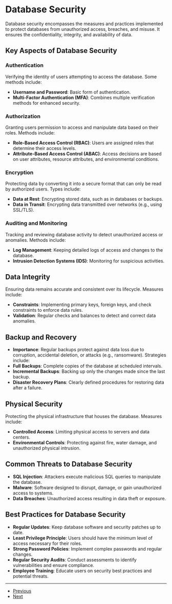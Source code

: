 # Database Security

Database security encompasses the measures and practices implemented to protect databases from unauthorized access, breaches, and misuse. It ensures the confidentiality, integrity, and availability of data.

## Key Aspects of Database Security

### Authentication
Verifying the identity of users attempting to access the database. Some methods include:
- **Username and Password**: Basic form of authentication.
- **Multi-Factor Authentication (MFA)**: Combines multiple verification methods for enhanced security.

### Authorization
Granting users permission to access and manipulate data based on their roles. Methods include:
- **Role-Based Access Control (RBAC)**: Users are assigned roles that determine their access levels.
- **Attribute-Based Access Control (ABAC)**: Access decisions are based on user attributes, resource attributes, and environmental conditions.

### Encryption
Protecting data by converting it into a secure format that can only be read by authorized users. Types include:
- **Data at Rest**: Encrypting stored data, such as in databases or backups.
- **Data in Transit**: Encrypting data transmitted over networks (e.g., using SSL/TLS).

### Auditing and Monitoring
Tracking and reviewing database activity to detect unauthorized access or anomalies. Methods include:
- **Log Management**: Keeping detailed logs of access and changes to the database.
- **Intrusion Detection Systems (IDS)**: Monitoring for suspicious activities.

## Data Integrity
Ensuring data remains accurate and consistent over its lifecycle. Measures include:
- **Constraints**: Implementing primary keys, foreign keys, and check constraints to enforce data rules.
- **Validation**: Regular checks and balances to detect and correct data anomalies.

## Backup and Recovery
- **Importance**: Regular backups protect against data loss due to corruption, accidental deletion, or attacks (e.g., ransomware). Strategies include:
- **Full Backups**: Complete copies of the database at scheduled intervals.
- **Incremental Backups**: Backing up only the changes made since the last backup.
- **Disaster Recovery Plans**: Clearly defined procedures for restoring data after a failure.

## Physical Security
Protecting the physical infrastructure that houses the database. Measures include:
- **Controlled Access**: Limiting physical access to servers and data centers.
- **Environmental Controls**: Protecting against fire, water damage, and unauthorized physical intrusion.

## Common Threats to Database Security
- **SQL Injection**: Attackers execute malicious SQL queries to manipulate the database.
- **Malware**: Software designed to disrupt, damage, or gain unauthorized access to systems.
- **Data Breaches**: Unauthorized access resulting in data theft or exposure.

## Best Practices for Database Security
- **Regular Updates**: Keep database software and security patches up to date.
- **Least Privilege Principle**: Users should have the minimum level of access necessary for their roles.
- **Strong Password Policies**: Implement complex passwords and regular changes.
- **Regular Security Audits**: Conduct assessments to identify vulnerabilities and ensure compliance.
- **Employee Training**: Educate users on security best practices and potential threats.

---

- [Previous](./8-cap.md)
- [Next](./10-management.md)
